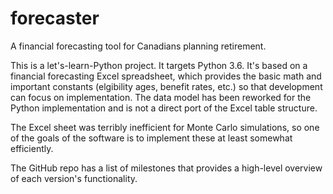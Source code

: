 # forecaster
A financial forecasting tool for Canadians planning retirement.

This is a let's-learn-Python project. It targets Python 3.6. It's based
on a financial forecasting Excel spreadsheet, which provides the basic
math and important constants (elgibility ages, benefit rates, etc.) so
that development can focus on implementation. The data model has been
reworked for the Python implementation and is not a direct port of the
Excel table structure.

The Excel sheet was terribly inefficient for Monte Carlo simulations, so
one of the goals of the software is to implement these at least somewhat
efficiently.

The GitHub repo has a list of milestones that provides a high-level
overview of each version's functionality.
